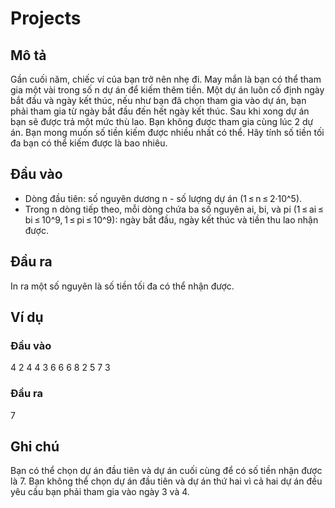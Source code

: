 # Projects

## Mô tả
Gần cuối năm, chiếc ví của bạn trở nên nhẹ đi. May mắn là bạn có thể tham gia một vài trong số n dự án để kiếm thêm tiền. Một dự án luôn cố định ngày bắt đầu và ngày kết thúc, nếu như bạn đã chọn tham gia vào dự án, bạn phải tham gia từ ngày bắt đầu đến hết ngày kết thúc. Sau khi xong dự án bạn sẽ được trả một mức thù lao. Bạn không được tham gia cùng lúc 2 dự án. Bạn mong muốn số tiền kiếm được nhiều nhất có thể. Hãy tính số tiền tối đa bạn có thể kiếm được là bao nhiêu.

## Đầu vào
- Dòng đầu tiên: số nguyên dương n - số lượng dự án (1 ≤ n ≤ 2·10^5).
- Trong n dòng tiếp theo, mỗi dòng chứa ba số nguyên ai, bi, và pi (1 ≤ ai ≤ bi ≤ 10^9, 1 ≤ pi ≤ 10^9): ngày bắt đầu, ngày kết thúc và tiền thu lao nhận được.

## Đầu ra
In ra một số nguyên là số tiền tối đa có thể nhận được.

## Ví dụ
### Đầu vào
4
2 4 4
3 6 6
6 8 2
5 7 3
### Đầu ra
7

## Ghi chú
Bạn có thể chọn dự án đầu tiên và dự án cuối cùng để có số tiền nhận được là 7. Bạn không thể chọn dự án đầu tiên và dự án thứ hai vì cả hai dự án đều yêu cầu bạn phải tham gia vào ngày 3 và 4.
